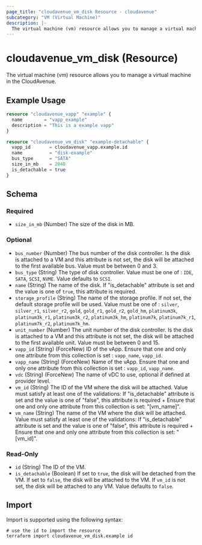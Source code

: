 ```yaml
---
page_title: "cloudavenue_vm_disk Resource - cloudavenue"
subcategory: "VM (Virtual Machine)"
description: |-
  The virtual machine (vm) resource allows you to manage a virtual machine in the CloudAvenue.
---
```


# cloudavenue_vm_disk (Resource)

The virtual machine (vm) resource allows you to manage a virtual machine in the CloudAvenue.

## Example Usage

```terraform
resource "cloudavenue_vapp" "example" {
  name        = "vapp_example"
  description = "This is a example vapp"
}

resource "cloudavenue_vm_disk" "example-detachable" {
  vapp_id       = cloudavenue_vapp.example.id
  name          = "disk-example"
  bus_type      = "SATA"
  size_in_mb    = 2048
  is_detachable = true
}
```

<!-- schema generated by tfplugindocs -->
## Schema

### Required

- `size_in_mb` (Number) The size of the disk in MB.

### Optional

- `bus_number` (Number) The bus number of the disk controller. Is the disk is attached to a VM and this attribute is not set, the disk will be attached to the first available bus. Value must be between 0 and 3.
- `bus_type` (String) The type of disk controller. Value must be one of : `IDE`, `SATA`, `SCSI`, `NVME`. Value defaults to `SCSI`.
- `name` (String) The name of the disk. If "is_detachable" attribute is set and the value is one of `true`, this attribute is required.
- `storage_profile` (String) The name of the storage profile. If not set, the default storage profile will be used. Value must be one of : `silver`, `silver_r1`, `silver_r2`, `gold`, `gold_r1`, `gold_r2`, `gold_hm`, `platinum3k`, `platinum3k_r1`, `platinum3k_r2`, `platinum3k_hm`, `platinum7k`, `platinum7k_r1`, `platinum7k_r2`, `platinum7k_hm`.
- `unit_number` (Number) The unit number of the disk controller. Is the disk is attached to a VM and this attribute is not set, the disk will be attached to the first available unit. Value must be between 0 and 15.
- `vapp_id` (String) (ForceNew) ID of the vApp. Ensure that one and only one attribute from this collection is set : `vapp_name`, `vapp_id`.
- `vapp_name` (String) (ForceNew) Name of the vApp. Ensure that one and only one attribute from this collection is set : `vapp_id`, `vapp_name`.
- `vdc` (String) (ForceNew) The name of vDC to use, optional if defined at provider level.
- `vm_id` (String) The ID of the VM where the disk will be attached. Value must satisfy at least one of the validations: If "is_detachable" attribute is set and the value is one of "false", this attribute is required + Ensure that one and only one attribute from this collection is set: "[vm_name]".
- `vm_name` (String) The name of the VM where the disk will be attached. Value must satisfy at least one of the validations: If "is_detachable" attribute is set and the value is one of "false", this attribute is required + Ensure that one and only one attribute from this collection is set: "[vm_id]".

### Read-Only

- `id` (String) The ID of the VM.
- `is_detachable` (Boolean) If set to `true`, the disk will be detached from the VM. If set to `false`, the disk will be attached to the VM. If `vm_id` is not set, the disk will be attached to any VM. Value defaults to `false`.

## Import

Import is supported using the following syntax:
```shell
# use the id to import the resource
terraform import cloudavenue_vm_disk.example id
```